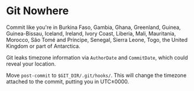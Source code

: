 Git Nowhere
===========

Commit like you're in Burkina Faso, Gambia, Ghana, Greenland, Guinea, Guinea-Bissau, Iceland, Ireland, Ivory Coast, Liberia, Mali, Mauritania, Morocco, São Tomé and Príncipe, Senegal, Sierra Leone, Togo, the United Kingdom or part of Antarctica.

Git leaks timezone information via `AuthorDate` and `CommitDate`, which could reveal your location.

Move `post-commit` to `$GIT_DIR/.git/hooks/`. This will change the timezone attached to the commit, putting you in UTC±0000.

